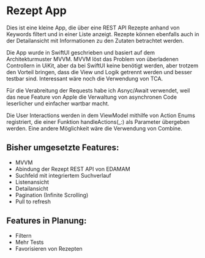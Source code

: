 
# Rezept App

Dies ist eine kleine App, die über eine REST API Rezepte anhand von Keywords filtert und in einer Liste anzeigt. Rezepte können ebenfalls auch in der Detailansicht mit Informationen zu den Zutaten betrachtet werden.

Die App wurde in SwiftUI geschrieben und basiert auf dem Architekturmuster MVVM. MVVM löst das Problem von überladenen Controllern in UiKit, aber da bei SwiftUI keine benötigt werden, aber trotzem den Vorteil bringen, dass die View und Logik getrennt werden und besser testbar sind. Interessant wäre noch die Verwendung von TCA.

Für die Verabreitung der Requests habe ich Asnyc/Await verwendet, weil das neue Feature von Apple die Verwaltung von asynchronen Code leserlicher und einfacher wartbar macht.

Die User Interactions werden in dem ViewModel mithilfe von Action Enums registriert, die einer Funktion handleActions(_:) als Parameter übergeben werden. Eine andere Möglichkeit wäre die Verwendung von Combine. 


## Bisher umgesetzte Features:
- MVVM
- Abindung der Rezept REST API von EDAMAM
- Suchfeld mit integriertem Suchverlauf
- Listenansicht
- Detailansicht
- Pagination (Infinite Scrolling)
- Pull to refresh

## Features in Planung:
- Filtern
- Mehr Tests
- Favorisieren von Rezepten
